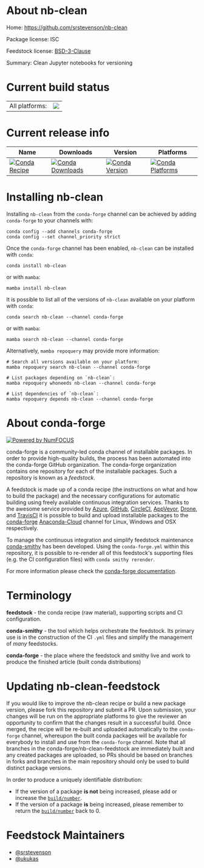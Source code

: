 About nb-clean
==============

Home: https://github.com/srstevenson/nb-clean

Package license: ISC

Feedstock license: [BSD-3-Clause](https://github.com/conda-forge/nb-clean-feedstock/blob/main/LICENSE.txt)

Summary: Clean Jupyter notebooks for versioning

Current build status
====================


<table><tr><td>All platforms:</td>
    <td>
      <a href="https://dev.azure.com/conda-forge/feedstock-builds/_build/latest?definitionId=15599&branchName=main">
        <img src="https://dev.azure.com/conda-forge/feedstock-builds/_apis/build/status/nb-clean-feedstock?branchName=main">
      </a>
    </td>
  </tr>
</table>

Current release info
====================

| Name | Downloads | Version | Platforms |
| --- | --- | --- | --- |
| [![Conda Recipe](https://img.shields.io/badge/recipe-nb--clean-green.svg)](https://anaconda.org/conda-forge/nb-clean) | [![Conda Downloads](https://img.shields.io/conda/dn/conda-forge/nb-clean.svg)](https://anaconda.org/conda-forge/nb-clean) | [![Conda Version](https://img.shields.io/conda/vn/conda-forge/nb-clean.svg)](https://anaconda.org/conda-forge/nb-clean) | [![Conda Platforms](https://img.shields.io/conda/pn/conda-forge/nb-clean.svg)](https://anaconda.org/conda-forge/nb-clean) |

Installing nb-clean
===================

Installing `nb-clean` from the `conda-forge` channel can be achieved by adding `conda-forge` to your channels with:

```
conda config --add channels conda-forge
conda config --set channel_priority strict
```

Once the `conda-forge` channel has been enabled, `nb-clean` can be installed with `conda`:

```
conda install nb-clean
```

or with `mamba`:

```
mamba install nb-clean
```

It is possible to list all of the versions of `nb-clean` available on your platform with `conda`:

```
conda search nb-clean --channel conda-forge
```

or with `mamba`:

```
mamba search nb-clean --channel conda-forge
```

Alternatively, `mamba repoquery` may provide more information:

```
# Search all versions available on your platform:
mamba repoquery search nb-clean --channel conda-forge

# List packages depending on `nb-clean`:
mamba repoquery whoneeds nb-clean --channel conda-forge

# List dependencies of `nb-clean`:
mamba repoquery depends nb-clean --channel conda-forge
```


About conda-forge
=================

[![Powered by
NumFOCUS](https://img.shields.io/badge/powered%20by-NumFOCUS-orange.svg?style=flat&colorA=E1523D&colorB=007D8A)](https://numfocus.org)

conda-forge is a community-led conda channel of installable packages.
In order to provide high-quality builds, the process has been automated into the
conda-forge GitHub organization. The conda-forge organization contains one repository
for each of the installable packages. Such a repository is known as a *feedstock*.

A feedstock is made up of a conda recipe (the instructions on what and how to build
the package) and the necessary configurations for automatic building using freely
available continuous integration services. Thanks to the awesome service provided by
[Azure](https://azure.microsoft.com/en-us/services/devops/), [GitHub](https://github.com/),
[CircleCI](https://circleci.com/), [AppVeyor](https://www.appveyor.com/),
[Drone](https://cloud.drone.io/welcome), and [TravisCI](https://travis-ci.com/)
it is possible to build and upload installable packages to the
[conda-forge](https://anaconda.org/conda-forge) [Anaconda-Cloud](https://anaconda.org/)
channel for Linux, Windows and OSX respectively.

To manage the continuous integration and simplify feedstock maintenance
[conda-smithy](https://github.com/conda-forge/conda-smithy) has been developed.
Using the ``conda-forge.yml`` within this repository, it is possible to re-render all of
this feedstock's supporting files (e.g. the CI configuration files) with ``conda smithy rerender``.

For more information please check the [conda-forge documentation](https://conda-forge.org/docs/).

Terminology
===========

**feedstock** - the conda recipe (raw material), supporting scripts and CI configuration.

**conda-smithy** - the tool which helps orchestrate the feedstock.
                   Its primary use is in the construction of the CI ``.yml`` files
                   and simplify the management of *many* feedstocks.

**conda-forge** - the place where the feedstock and smithy live and work to
                  produce the finished article (built conda distributions)


Updating nb-clean-feedstock
===========================

If you would like to improve the nb-clean recipe or build a new
package version, please fork this repository and submit a PR. Upon submission,
your changes will be run on the appropriate platforms to give the reviewer an
opportunity to confirm that the changes result in a successful build. Once
merged, the recipe will be re-built and uploaded automatically to the
`conda-forge` channel, whereupon the built conda packages will be available for
everybody to install and use from the `conda-forge` channel.
Note that all branches in the conda-forge/nb-clean-feedstock are
immediately built and any created packages are uploaded, so PRs should be based
on branches in forks and branches in the main repository should only be used to
build distinct package versions.

In order to produce a uniquely identifiable distribution:
 * If the version of a package **is not** being increased, please add or increase
   the [``build/number``](https://docs.conda.io/projects/conda-build/en/latest/resources/define-metadata.html#build-number-and-string).
 * If the version of a package **is** being increased, please remember to return
   the [``build/number``](https://docs.conda.io/projects/conda-build/en/latest/resources/define-metadata.html#build-number-and-string)
   back to 0.

Feedstock Maintainers
=====================

* [@srstevenson](https://github.com/srstevenson/)
* [@ukukas](https://github.com/ukukas/)


